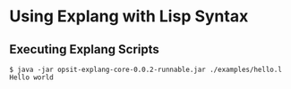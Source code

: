 Using Explang with Lisp Syntax
==============================

## Executing Explang Scripts

```shell
$ java -jar opsit-explang-core-0.0.2-runnable.jar ./examples/hello.l
Hello world
```




